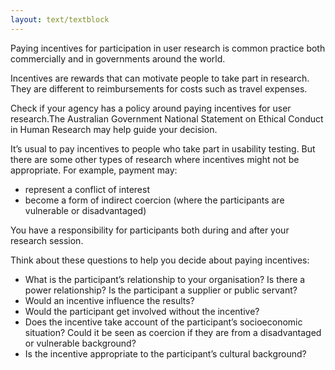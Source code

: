 ```yaml
---
layout: text/textblock
---
```


Paying incentives for participation in user research is common practice both commercially and in governments around the world.

Incentives are rewards that can motivate people to take part in research. They are different to reimbursements for costs such as travel expenses.

Check if your agency has a policy around paying incentives for user research.The Australian Government National Statement on Ethical Conduct in Human Research may help guide your decision.

It’s usual to pay incentives to people who take part in usability testing. But there are some other types of research where incentives might not be appropriate. For example, payment may:
- represent a conflict of interest
- become a form of indirect coercion (where the participants are vulnerable or disadvantaged)

You have a responsibility for participants both during and after your research session.

Think about these questions to help you decide about paying incentives:

- What is the participant’s relationship to your organisation? Is there a power relationship? Is the participant a supplier or public servant?
- Would an incentive influence the results?
- Would the participant get involved without the incentive?
- Does the incentive take account of the participant’s socioeconomic situation? Could it be seen as coercion if they are from a disadvantaged or vulnerable background?
- Is the incentive appropriate to the participant’s cultural background?

